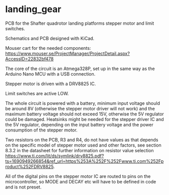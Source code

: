 # landing_gear
PCB for the Shafter quadrotor landing platforms stepper motor and limit switches. 

Schematics and PCB designed with KiCad. 

Mouser cart for the needed components: https://www.mouser.se/ProjectManager/ProjectDetail.aspx?AccessID=22832bf478

The core of the circuit is an Atmega328P, set up in the same way as the Arduino Nano MCU with a USB connection. 

Stepper motor is driven with a DRV8825 IC.

Limit switches are active LOW.

The whole circuit is powered with a battery, minimum input voltage should be around 8V (otherwise the stepper motor driver will not work) and the maximum battery voltage should not exceed 15V, otherwise the 5V regulator could be damaged. Heatsinks might be needed for the stepper driver IC and the 5V regulator, depending on the input battery voltage and the power consumption of the stepper motor. 

Two resistors on the PCB, R3 and R4, do not have values as that depends on the specific model of  stepper motor used and other factors, see section 8.3.2 in the datasheet for further information on resistor value selection https://www.ti.com/lit/ds/symlink/drv8825.pdf?ts=1690949266854&ref_url=https%253A%252F%252Fwww.ti.com%252Fproduct%252FDRV8825. 

 All of the digital pins on the stepper motor IC are routed to pins on the microcontroller, so MODE and DECAY etc will have to be defined in code and is not preset. 
